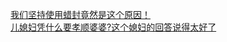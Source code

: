  
[我们坚持使用蜡封竟然是这个原因！](http://www.dianyue.me/archives/397/220dqobqfhjemuld/)  
[儿媳妇凭什么要孝顺婆婆?这个媳妇的回答说得太好了](http://www.dianyue.me/archives/591/q4lvj9fzejmhtmjb/)
